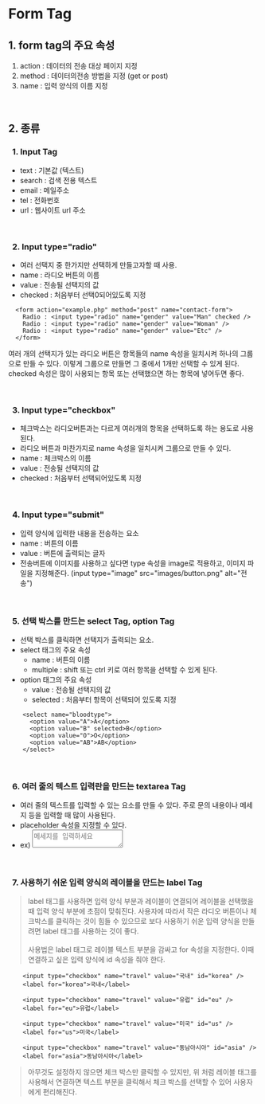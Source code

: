 # Form Tag

## 1. form tag의 주요 속성

1. action : 데이터의 전송 대상 페이지 지정
2. method : 데이터의전송 방법을 지정 (get or post)
3. name : 입력 양식의 이름 지정

<br>

## 2. 종류

### &nbsp; 1. Input Tag

- text : 기본값 (텍스트)
- search : 검색 전용 텍스트
- email : 메일주소
- tel : 전화번호
- url : 웹사이트 url 주소

<br>

### &nbsp; 2. Input type="radio"

- 여러 선택지 중 한가지만 선택하게 만들고자할 때 사용.
- name : 라디오 버튼의 이름
- value : 전송될 선택지의 값
- checked : 처음부터 선택0되어있도록 지정

```
  <form action="example.php" method="post" name="contact-form">
    Radio : <input type="radio" name="gender" value="Man" checked />
    Radio : <input type="radio" name="gender" value="Woman" />
    Radio : <input type="radio" name="gender" value="Etc" />
  </form>
```

여러 개의 선택지가 있는 라디오 버튼은 항목들의 name 속성을 일치시켜 하나의 그룹으로 만들 수 있다. 이렇게 그룹으로 만들면 그 중에서 1개만 선택할 수 있게 된다. checked 속성은 많이 사용되는 항목 또는 선택했으면 하는 항목에 넣어두면 좋다.

<br>

### &nbsp; 3. Input type="checkbox"

- 체크박스는 라디오버튼과는 다르게 여러개의 항목을 선택하도록 하는 용도로 사용된다.
- 라디오 버튼과 마찬가지로 name 속성을 일치시켜 그룹으로 만들 수 있다.
- name : 체크박스의 이름
- value : 전송될 선택지의 값
- checked : 처음부터 선택되어있도록 지정

<br>

### &nbsp; 4. Input type="submit"

- 입력 양식에 입력한 내용을 전송하는 요소
- name : 버튼의 이름
- value : 버튼에 출력되는 글자
- 전송버튼에 이미지를 사용하고 싶다면 type 속성을 image로 적용하고, 이미지 파일을 지정해준다. (input type="image" src="images/button.png" alt="전송")

<br>

### &nbsp; 5. 선택 박스를 만드는 select Tag, option Tag

- 선택 박스를 클릭하면 선택지가 출력되는 요소.
- select 태그의 주요 속성
  - name : 버튼의 이름
  - multiple : shift 또는 ctrl 키로 여러 항목을 선택할 수 있게 된다.
- option 태그의 주요 속성
  - value : 전송될 선택지의 값
  - selected : 처음부터 항목이 선택되어 있도록 지정

```
    <select name="bloodtype">
      <option value="A">A</option>
      <option value="B" selected>B</option>
      <option value="O">O</option>
      <option value="AB">AB</option>
    </select>
```

<br>

### &nbsp; 6. 여러 줄의 텍스트 입력란을 만드는 textarea Tag

- 여러 줄의 텍스트를 입력할 수 있는 요소를 만들 수 있다. 주로 문의 내용이나 메세지 등을 입력할 때 많이 사용된다.
- placeholder 속성을 지정할 수 있다.
- ex) <textarea name="massage" placeholder="메세지를 입력하세요"></textarea>

<br>

### &nbsp; 7. 사용하기 쉬운 입력 양식의 레이블을 만드는 label Tag

> label 태그를 사용하면 입력 양식 부분과 레이블이 연결되어 레이블을 선택했을 때 입력 양식 부분에 초점이 맞춰진다. 사용자에 따라서 작은 라디오 버튼이나 체크박스를 클릭하는 것이 힘들 수 있으므로 보다 사용하기 쉬운 입력 양식을 만들려면 label 태그를 사용하는 것이 좋다. <br><br>
> 사용법은 label 태그로 레이블 텍스트 부분을 감싸고 for 속성을 지정한다. 이때 연결하고 싶은 입력 양식에 id 속성을 줘야 한다.

```
    <input type="checkbox" name="travel" value="국내" id="korea" />
    <label for="korea">국내</label>
    
    <input type="checkbox" name="travel" value="유럽" id="eu" />
    <label for="eu">유럽</label>
    
    <input type="checkbox" name="travel" value="미국" id="us" />
    <label for="us">미국</label>
    
    <input type="checkbox" name="travel" value="동남아시아" id="asia" />
    <label for="asia">동남아시아</label>
```

> 아무것도 설정하지 않으면 체크 박스만 클릭할 수 있지만, 위 처럼 레이블 태그를 사용해서 연결하면 텍스트 부분을 클릭해서 체크 박스를 선택할 수 있어 사용자에게 편리해진다.
